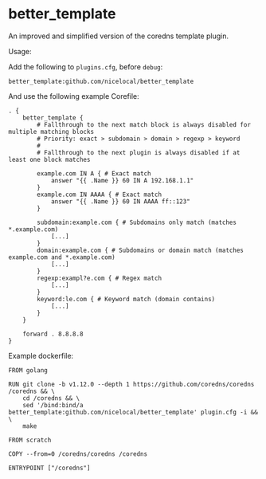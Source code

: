 # better_template

An improved and simplified version of the coredns template plugin.  


Usage:

Add the following to `plugins.cfg`, before `debug`:

```
better_template:github.com/nicelocal/better_template
```

And use the following example Corefile:
```
. {
    better_template {
        # Fallthrough to the next match block is always disabled for multiple matching blocks
        # Priority: exact > subdomain > domain > regexp > keyword
        #
        # Fallthrough to the next plugin is always disabled if at least one block matches

        example.com IN A { # Exact match
            answer "{{ .Name }} 60 IN A 192.168.1.1"
        }
        example.com IN AAAA { # Exact match
            answer "{{ .Name }} 60 IN AAAA ff::123"
        }

        subdomain:example.com { # Subdomains only match (matches *.example.com)
            [...]
        }
        domain:example.com { # Subdomains or domain match (matches example.com and *.example.com)
            [...]
        }
        regexp:exampl?e.com { # Regex match
            [...]
        }
        keyword:le.com { # Keyword match (domain contains)
            [...]
        }
    }

    forward . 8.8.8.8
}
```

Example dockerfile:

```
FROM golang

RUN git clone -b v1.12.0 --depth 1 https://github.com/coredns/coredns /coredns && \
    cd /coredns && \
    sed '/bind:bind/a better_template:github.com/nicelocal/better_template' plugin.cfg -i && \
    make

FROM scratch

COPY --from=0 /coredns/coredns /coredns

ENTRYPOINT ["/coredns"]
```